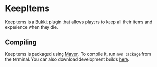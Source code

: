 KeepItems
=========
KeepItems is a [Bukkit](http://bukkit.org) plugin that allows players to keep all their items and experience when they die.

Compiling
---------
KeepItems is packaged using [Maven](http://http://maven.apache.org/). To compile it, run `mvn package` from the terminal. You can also download development builds [here](http://ci.robinjam.net/job/KeepItems).
